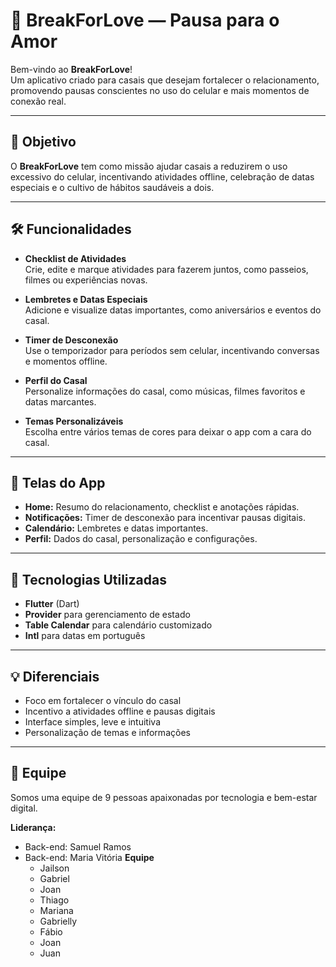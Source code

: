 # 💖 BreakForLove — Pausa para o Amor

Bem-vindo ao **BreakForLove**!  
Um aplicativo criado para casais que desejam fortalecer o relacionamento, promovendo pausas conscientes no uso do celular e mais momentos de conexão real.

---

## 🌟 Objetivo

O **BreakForLove** tem como missão ajudar casais a reduzirem o uso excessivo do celular, incentivando atividades offline, celebração de datas especiais e o cultivo de hábitos saudáveis a dois.

---

## 🛠️ Funcionalidades

- **Checklist de Atividades**  
  Crie, edite e marque atividades para fazerem juntos, como passeios, filmes ou experiências novas.

- **Lembretes e Datas Especiais**  
  Adicione e visualize datas importantes, como aniversários e eventos do casal.

- **Timer de Desconexão**  
  Use o temporizador para períodos sem celular, incentivando conversas e momentos offline.

- **Perfil do Casal**  
  Personalize informações do casal, como músicas, filmes favoritos e datas marcantes.

- **Temas Personalizáveis**  
  Escolha entre vários temas de cores para deixar o app com a cara do casal.

---

## 🎨 Telas do App

- **Home:** Resumo do relacionamento, checklist e anotações rápidas.
- **Notificações:** Timer de desconexão para incentivar pausas digitais.
- **Calendário:** Lembretes e datas importantes.
- **Perfil:** Dados do casal, personalização e configurações.

---

## 🚀 Tecnologias Utilizadas

- **Flutter** (Dart)
- **Provider** para gerenciamento de estado
- **Table Calendar** para calendário customizado
- **Intl** para datas em português

---

## 💡 Diferenciais

- Foco em fortalecer o vínculo do casal
- Incentivo a atividades offline e pausas digitais
- Interface simples, leve e intuitiva
- Personalização de temas e informações

---

## 👥 Equipe

Somos uma equipe de 9 pessoas apaixonadas por tecnologia e bem-estar digital.

**Liderança:**
- Back-end: Samuel Ramos 
- Back-end: Maria Vitória
**Equipe**
  - Jailson
  - Gabriel
  - Joan
  - Thiago
  - Mariana
  - Gabrielly
  - Fábio
  - Joan
  - Juan


